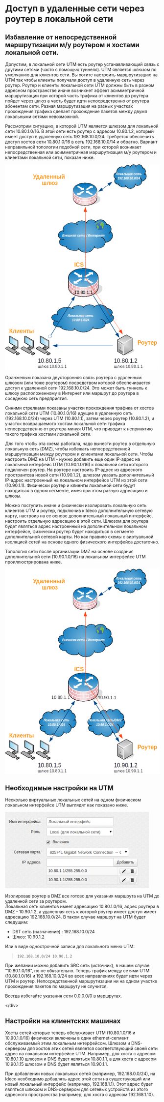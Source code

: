 # Доступ в удаленные сети через роутер в локальной сети

## Избавление от непосредственной маршрутизации м/у роутером и хостами локальной сети.

Допустим, в локальной сети UTM есть роутер устанавливающий связь с другими сетями \(часто с помощью туннеля\). UTM является шлюзом по умолчанию для клиентов сети. Вы хотите настроить маршрутизацию на UTM так чтобы клиенты получали доступ в удаленную сеть через роутер. Роутер и клиенты локальной сети UTM должны быть в разном адресном пространстве иначе возникнет эффект асимметричной маршрутизации при которой часть трафика от клиентов до роутера пойдет через шлюз а часть будет идти непосредственно от роутера абонентам сети. Разная маршрутизация на разных участках прохождения трафика сделает прохождение пакетов между двумя локальными сетями невозможной.

Рассмотрим ситуацию, в которой UTM является шлюзом для локальной сети 10.80.1.0/16. В этой сети есть роутер с адресом 10.80.1.2, который имеет доступ в удаленную сеть 192.168.10.0/24. Требуется обеспечить доступ хостов сети 10.80.1.0/16 в сеть 192.168.10.0/14 и обратно. Вариант неправильной топологии подобной сети, при которой возникает непосредственная или асимметричная маршрутизация м/у роутером и клиентами локальной сети, показан ниже.

![](../../_images/2424922.png)

Оранжевым показана двусторонняя связь роутера с удаленным шлюзом \(или тоже роутером\) посредством которой обеспечивается доступ к удаленной сети 192.168.10.0/24. Это может быть туннель к шлюзу расположенному в Интернет или маршрут до роутера в соседнюю сеть предприятия.

Синими стрелками показаны участки прохождения трафика от хостов локальной сети UTM \(10.80.1.0/16\) идущие в удаленную сеть \(192.168.10.0/24\) через UTM \(10.80.1.1\), затем через роутер \(10.80.1.2\), и участок возвращаемого хостам локальной сети трафика непосредственно от роутера минуя UTM, что приводит к непринятию такого трафика хостами локальной сети.

Для того чтобы эта схема работала, надо вынести роутер в отдельную локальную сеть \(DMZ\), чтобы избежать непосредственной маршрутизации между роутером и клиентами локальной сети. Чтобы настроить DMZ на UTM - нужно добавить еще один IP-адрес на локальный интерфейс UTM \(10.90.1.0/16\) к локальной сети которого подключен роутер. На роутере настроить IP-адрес из адресного пространтсва новой сети \(10.90.1.2\), шлюзом указать дополнительный IP-адрес настроенный на локальном интерфейсе UTM из этой сети \(10.90.1.1\). Физически роутер и клиенты локальной сети будут находиться в одном сегменте, имея при этом разную адресацию и шлюзы.

Можно поступить иначе и физически изолировать локальную сеть клиентов UTM и роутер, подключив к Ideco дополнительную сетевую карту, настроив на ее основе дополнительный локальный интерфейс, настроить отдельную адресацию в этой сети. Шлюзом для роутера будет являться адрес настроенный на дополнительном локальном интерфейсе, физически роутер будет находиться в сегменте дополнительной сетевой карты. Но как правило схемы с виртуальной изоляцией сетей на основе одного физического интерфейса достаточно.

Топология сети после организации DMZ на основе создания дополнительной сети \(10.90.1.0/16\) на локальном интерфейсе UTM проиллюстрирована ниже.

![](../../_images/2424923.png)

## Необходимые настройки на UTM

Несколько виртуальных локальных сетей на одном физическом локальном интерфейсе UTM выглядят как показано ниже.

![](../../_images/2424924.png)

Изолировав роутер в DMZ все готово для указания маршрута на UTM до удаленной сети за роутером.  
Локальная сеть клиентов имеет адресацию 10.80.1.0/16, адрес роутера в DMZ - 10.90.1.2, а удаленная сеть к которой роутер имеет доступ имеет адресацию 192.168.10.0/24. В таком случае маршрут на UTM будет следущим:

* DST сеть \(назначение\) : 192.168.10.0/24
* Шлюз: 10.90.1.2

Или в виде однострочной записи для локального меню UTM:

> `192.168.10.0/24 10.90.1.2`

При желании можно добавить SRC сеть \(источник\), в нашем случае "10.80.1.0/16", но не обязательно. Теперь трафик между сетями UTM \(10.80.1.0/16\) и 192.168.10.0/24 во всех направлениях будет идти через UTM и роутер. Непосредственной маршрутизации ни на одном участке прохождения пакетов по маршруту не случится.

 Всегда избегайте указания сети 0.0.0.0/0 в маршрутах.

&lt;/div&gt;

## Настройки на клиентских машинах

Хосты сетей которые теперь обслуживает UTM \(10.80.1.0/16 и 10.90.1.0/16\) физически включены в один ethernet-сегмент обслуживаемый этим локальным интерфейсом. Шлюзом и DNS-сервером для хостов этих сетей является соответствующий своей сети адрес на локальном интерфейсе UTM. Например, для хоста с адресом 10.80.1.10 шлюзом и DNS будет являться 10.80.1.1, а для хоста с адресом 10.90.1.15 шлюзом и DNS будет являться 10.90.1.1.

При добавлении новых локальных сетей \(например, 192.168.0.0/24\), на Ideco необходимо добавлять адрес этой сети на существующий или новый локальный интерфейс \(например, 192.168.1.1\). Этот адрес будет являться шлюзом и DNS-сервером для сетевых устройств из этого адресного пространства \(например, для хоста с адресом 192.168.1.10\).

